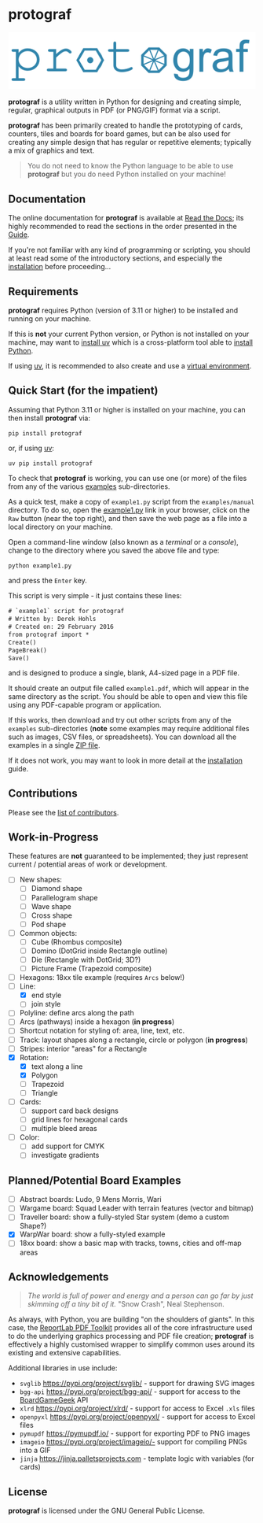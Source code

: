 # protograf

![protograf](logo.png "protograf logo")

__protograf__ is a utility written in Python for designing and creating
simple, regular, graphical outputs in PDF (or PNG/GIF) format via a script.

__protograf__  has been primarily created to handle the prototyping of cards,
counters, tiles and boards for board games, but can be also used for creating
any simple design that has regular or repetitive elements; typically a mix of
graphics and text.

> You do not need to know the Python language to be able to use __protograf__
> but you do need Python installed on your machine!

## Documentation

The online documentation for __protograf__ is available at
[Read the Docs](https://protograf.readthedocs.io/);
its highly recommended to read the sections in the order presented in the
[Guide](https://protograf.readthedocs.io/en/latest/guide.html).

If you're not familiar with any kind of programming or scripting, you should
at least read some of the introductory sections, and especially the
[installation](https://protograf.readthedocs.io/en/latest/setting_up.html)
before proceeding...

## Requirements

__protograf__ requires Python (version of 3.11 or higher) to be installed
and running on your machine.

If this is **not** your current Python version, or Python is not installed on
your machine, may want to [install uv](https://docs.astral.sh/uv/getting-started/installation/)
which is a cross-platform tool able to [install Python](https://docs.astral.sh/uv/guides/install-python).

If using [uv](https://docs.astral.sh/uv/), it is recommended to also create and use a
[virtual environment](https://docs.astral.sh/uv/pip/environments/#creating-a-virtual-environment).

## Quick Start (for the impatient)

Assuming that Python 3.11 or higher is installed on your machine, you can then
install __protograf__ via:
```
pip install protograf
```
or, if using [uv](https://docs.astral.sh/uv/):
```
uv pip install protograf
```
To check that __protograf__ is working, you can use one (or more) of
the files from any of the various
[examples](https://github.com/gamesbook/protograf/blob/master/examples/)
sub-directories.

As a quick test, make a copy of `example1.py` script from the `examples/manual`
directory. To do so, open the
[example1.py](https://github.com/gamesbook/protograf/blob/master/examples/manual/example1.py)
link in your browser, click on the `Raw` button (near the top right), and then
save the web page as a file into a local directory on your machine.

Open a command-line window (also known as a  *terminal* or a *console*), change to the
directory where you saved the above file and type:
```
python example1.py
```
and press the `Enter` key.

This script is very simple - it just contains these lines:
```
# `example1` script for protograf
# Written by: Derek Hohls
# Created on: 29 February 2016
from protograf import *
Create()
PageBreak()
Save()
```
and is designed to produce a single, blank, A4-sized page in a PDF file.

It should create an output file called `example1.pdf`, which will appear in the
same directory as the script. You should be able to open and view this file using
any PDF-capable program or application.

If this works, then download and try out other scripts from any of the `examples`
sub-directories (**note** some examples may require additional files such as
images, CSV files, or spreadsheets). You can download all the examples in a single
[ZIP file](https://github.com/gamesbook/protograf/blob/master/examples.zip).

If it does not work, you may want to look in more detail at the
[installation](https://github.com/gamesbook/protograf/blob/master/docs/source/setting_up.rst)
guide.

## Contributions

Please see the [list of contributors](CONTRIBUTORS.txt).

## Work-in-Progress

These features are **not** guaranteed to be implemented; they just represent
current / potential areas of work or development.

* [ ] New shapes:
    * [ ] Diamond shape
    * [ ] Parallelogram shape
    * [ ] Wave shape
    * [ ] Cross shape
    * [ ] Pod shape
* [ ] Common objects:
    * [ ] Cube (Rhombus composite)
    * [ ] Domino (DotGrid inside Rectangle outline)
    * [ ] Die (Rectangle with DotGrid; 3D?)
    * [ ] Picture Frame (Trapezoid composite)
* [ ] Hexagons: 18xx tile example (requires `Arcs` below!)
* [ ] Line:
    * [x] end style
    * [ ] join style
* [ ] Polyline: define arcs along the path
* [ ] Arcs (pathways) inside a hexagon (**in progress**)
* [ ] Shortcut notation for styling of: area, line, text, etc.
* [ ] Track: layout shapes along a rectangle, circle or polygon (**in progress**)
* [ ] Stripes: interior "areas" for a Rectangle
* [x] Rotation:
    * [x] text along a line
    * [x] Polygon
    * [ ] Trapezoid
    * [ ] Triangle
* [ ] Cards:
    * [ ] support card back designs
    * [ ] grid lines for hexagonal cards
    * [ ] multiple bleed areas
* [ ] Color:
    * [ ] add support for CMYK
    * [ ] investigate gradients

## Planned/Potential Board Examples

* [ ] Abstract boards: Ludo, 9 Mens Morris, Wari
* [ ] Wargame board: Squad Leader with terrain features (vector and bitmap)
* [ ] Traveller board: show a fully-styled Star system (demo a custom Shape?)
* [x] WarpWar board: show a fully-styled example
* [ ] 18xx board: show a basic map with tracks, towns, cities and off-map areas

## Acknowledgements

> *The world is full of power and energy and a person can go far by just
> skimming off a tiny bit of it.* "Snow Crash", Neal Stephenson.

As always, with Python, you are building "on the shoulders of giants".
In this case, the
[ReportLab PDF Toolkit](https://https://docs.reportlab.com/reportlab/userguide/ch1_intro/)
provides all of the core infrastructure used to do the underlying graphics
processing and PDF file creation; __protograf__ is effectively a highly
customised wrapper to simplify common uses around its existing and extensive
capabilities.

Additional libraries in use include:

* `svglib` https://pypi.org/project/svglib/ - support for drawing SVG images
* `bgg-api` https://pypi.org/project/bgg-api/ - support for access to the
  [BoardGameGeek](https://boardgamegeek.com) API
* `xlrd` https://pypi.org/project/xlrd/ - support for access to Excel `.xls` files
* `openpyxl` https://pypi.org/project/openpyxl/ - support for access to Excel files
* `pymupdf` https://pymupdf.io/ - support for exporting PDF to PNG images
* `imageio` https://pypi.org/project/imageio/- support for compiling PNGs into a GIF
* `jinja` https://jinja.palletsprojects.com - template logic with variables (for cards)

## License

__protograf__ is licensed under the GNU General Public License.
